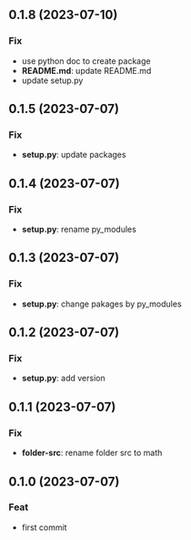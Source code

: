 ## 0.1.8 (2023-07-10)

### Fix

- use python doc to create package
- **README.md**: update README.md
- update setup.py

## 0.1.5 (2023-07-07)

### Fix

- **setup.py**: update packages

## 0.1.4 (2023-07-07)

### Fix

- **setup.py**: rename py_modules

## 0.1.3 (2023-07-07)

### Fix

- **setup.py**: change pakages by py_modules

## 0.1.2 (2023-07-07)

### Fix

- **setup.py**: add version

## 0.1.1 (2023-07-07)

### Fix

- **folder-src**: rename folder src to math

## 0.1.0 (2023-07-07)

### Feat

- first commit
